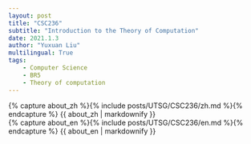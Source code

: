 ```yaml
---
layout: post
title: "CSC236"
subtitle: "Introduction to the Theory of Computation"
date: 2021.1.3
author: "Yuxuan Liu"
multilingual: True
tags:
    - Computer Science
    - BR5
    - Theory of computation
---
```

<!-- Chinese Version -->
<div class="zh post-container">
    {% capture about_zh %}{% include posts/UTSG/CSC236/zh.md %}{% endcapture %}
    {{ about_zh | markdownify }}
</div>

<!-- English Version -->
<div class="en post-container">
    {% capture about_en %}{% include posts/UTSG/CSC236/en.md %}{% endcapture %}
    {{ about_en | markdownify }}
</div>